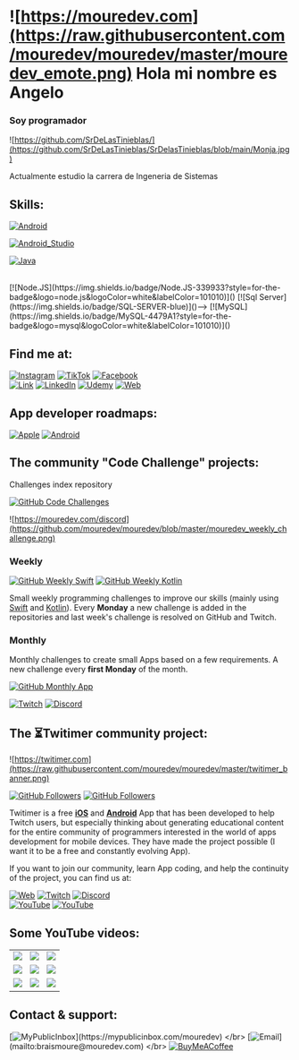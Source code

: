 # ![https://mouredev.com](https://raw.githubusercontent.com/mouredev/mouredev/master/mouredev_emote.png) Hola mi nombre es Angelo
### Soy programador 

![https://github.com/SrDeLasTinieblas/](https://github.com/SrDeLasTinieblas/SrDelasTinieblas/blob/main/Monja.jpg)

<!--[![YouTube Channel Subscribers](https://img.shields.io/youtube/channel/subscribers/UCxPD7bsocoAMq8Dj18kmGyQ?style=social)](https://youtube.com/mouredevapps?sub_confirmation=1)
[![Twitch Status](https://img.shields.io/twitch/status/mouredev?style=social)](https://twitch.com/mouredev)
[![Discord](https://img.shields.io/discord/729672926432985098?style=social&label=Discord&logo=discord)](https://mouredev.com/discord)
[![Twitter Follow](https://img.shields.io/twitter/follow/mouredev?style=social)](https://twitter.com/mouredev)
![GitHub Followers](https://img.shields.io/github/followers/mouredev?style=social)-->

Actualmente estudio la carrera de Ingeneria de Sistemas

<!--In 2014 I left my job at a multinational and create [**MoureDev**](https://mouredev.com), the reflection of my dream to grow as a professional within the software development industry.
Since then I have dedicated myself to specializing in mobile application development, collaborating with companies from different parts of the world, creating more than 60 Apps and founding my own startup.

In 2018 I return to my small hometown in Galicia (Spain), and I begin to create programming content and share my experience as a developer on platforms such as YouTube, Udemy and Twitch. I want to return all the knowledge that the community has shared with me for free.-->

## Skills:
[![Android](https://img.shields.io/badge/Android-3DDC84?style=for-the-badge&logo=android&logoColor=white&labelColor=101010)]()
<!--[![Kotlin](https://img.shields.io/badge/Kotlin-0095D5?style=for-the-badge&logo=kotlin&logoColor=white&labelColor=101010)]()-->
[![Android_Studio](https://img.shields.io/badge/Android_Studio-3DDC84?style=for-the-badge&logo=android-studio&logoColor=white&labelColor=101010)]()

[![Java](https://img.shields.io/badge/Java-007396?style=for-the-badge&logo=java&logoColor=white&labelColor=101010)]()
<!--[![JavaScript](https://img.shields.io/badge/JavaScript-F7DF1E?style=for-the-badge&logo=javascript&logoColor=white&labelColor=101010)]()-->
<!--[![AWS](https://img.shields.io/badge/AWS-232F3E?style=for-the-badge&logo=amazon-aws&logoColor=white&labelColor=101010)]()-->
<!--[![Google_Cloud](https://img.shields.io/badge/Google_Cloud-4285F4?style=for-the-badge&logo=googlecloud&logoColor=white&labelColor=101010)]()-->
</br>
<!--[![Firebase](https://img.shields.io/badge/Firebase-FFCA28?style=for-the-badge&logo=firebase&logoColor=white&labelColor=101010)]()-->
[![Node.JS](https://img.shields.io/badge/Node.JS-339933?style=for-the-badge&logo=node.js&logoColor=white&labelColor=101010)]()
[![Sql Server](https://img.shields.io/badge/SQL-SERVER-blue)]()-->
[![MySQL](https://img.shields.io/badge/MySQL-4479A1?style=for-the-badge&logo=mysql&logoColor=white&labelColor=101010)]()
</br>

## Find me at:

<!-- [![YouTube](https://img.shields.io/badge/YouTube-Mouredev_by_Brais_Moure-FF0000?style=for-the-badge&logo=youtube&logoColor=white&labelColor=101010)](https://youtube.com/mouredevapps)-->
<!--[![Twitch](https://img.shields.io/badge/Twitch-mouredev-9146FF?style=for-the-badge&logo=twitch&logoColor=white&labelColor=101010)](https://twitch.tv/mouredev)-->
<!-- [![Discord](https://img.shields.io/badge/Discord-mouredev-5865F2?style=for-the-badge&logo=discord&logoColor=white&labelColor=101010)](https://mouredev.com/discord)
</br>-->
<!-- [![Twitter](https://img.shields.io/badge/Twitter-@mouredev-1DA1F2?style=for-the-badge&logo=twitter&logoColor=white&labelColor=101010)](https://twitter.com/mouredev)-->
[![Instagram](https://img.shields.io/badge/Instagram-@mouredev-E4405F?style=for-the-badge&logo=instagram&logoColor=white&labelColor=101010)](https://instagram.com/mouredev)
[![TikTok](https://img.shields.io/badge/TikTok-@mouredev-69C9D0?style=for-the-badge&logo=tiktok&logoColor=white&labelColor=101010)](https://tiktok.com/@mouredev)
[![Facebook](https://img.shields.io/badge/Facebook-@mouredev-1877F2?style=for-the-badge&logo=facebook&logoColor=white&labelColor=101010)](https://facebook.com/mouredev)
</br>
[![Link](https://img.shields.io/badge/Link_Site-moure.dev-39E09B?style=for-the-badge&logo=Linktree&logoColor=white&labelColor=101010)](https://mouredev.com)
[![LinkedIn](https://img.shields.io/badge/LinkedIn-Brais_Moure-0077B5?style=for-the-badge&logo=linkedin&logoColor=white&labelColor=101010)](https://www.linkedin.com/in/braismoure)
[![Udemy](https://img.shields.io/badge/Udemy-Brais_Moure-EC5252?style=for-the-badge&logo=udemy&logoColor=white&labelColor=101010)](https://www.udemy.com/course/swift_ios/?referralCode=04756B8423CBE177B930)
[![Web](https://img.shields.io/badge/Web-MoureDev.com-14a1f0?style=for-the-badge&logo=dev.to&logoColor=white&labelColor=101010)](https://mouredev.com)

## App developer roadmaps:
[![Apple](https://img.shields.io/github/stars/mouredev/Apple-Developer-Roadmap?label=Apple%20Developer%20Roadmap&style=social)](https://github.com/mouredev/Apple-Developer-Roadmap)
[![Android](https://img.shields.io/github/stars/mouredev/Android-Developer-Roadmap?label=Android%20Developer%20Roadmap&style=social)](https://github.com/mouredev/Android-Developer-Roadmap)

## The community "Code Challenge" projects:

Challenges index repository

[![GitHub Code Challenges](https://img.shields.io/github/stars/mouredev/Code-Challenges?label=Public%20code/iOS%20challenge%20repository&style=social)](https://github.com/mouredev/Code-Challenges)

![https://mouredev.com/discord](https://github.com/mouredev/mouredev/blob/master/mouredev_weekly_challenge.png)

### Weekly

[![GitHub Weekly Swift](https://img.shields.io/github/stars/mouredev/Weekly-Challenge-2022-Swift?label=Public%20Swift/iOS%20challenge%20repository&style=social)](https://github.com/mouredev/Weekly-Challenge-2022-Swift)
[![GitHub Weekly Kotlin](https://img.shields.io/github/stars/mouredev/Weekly-Challenge-2022-Kotlin?label=Public%20Kotlin/Android%20challenge%20repository&style=social)](https://github.com/mouredev/Weekly-Challenge-2022-Kotlin)

Small weekly programming challenges to improve our skills (mainly using [Swift](https://github.com/apple/swift) and [Kotlin](https://github.com/JetBrains/kotlin)). Every **Monday** a new challenge is added in the repositories and last week's challenge is resolved on GitHub and Twitch.

### Monthly

Monthly challenges to create small Apps based on a few requirements. A new challenge every **first Monday** of the month.

[![GitHub Monthly App](https://img.shields.io/github/stars/mouredev/Monthly-App-Challenge-2022?label=Public%20App%20challenge%20repository&style=social)](https://github.com/mouredev/Monthly-App-Challenge-2022)

[![Twitch](https://img.shields.io/badge/Twitch-Challenge_live_coding-9146FF?style=for-the-badge&logo=twitch&logoColor=white&labelColor=101010)](https://twitch.tv/mouredev)
[![Discord](https://img.shields.io/badge/Discord-Challenge_chat_channel-5865F2?style=for-the-badge&logo=discord&logoColor=white&labelColor=101010)](https://mouredev.com/discord)

## The ⏳Twitimer community project:
![https://twitimer.com](https://raw.githubusercontent.com/mouredev/mouredev/master/twitimer_banner.png)

[![GitHub Followers](https://img.shields.io/github/stars/mouredev/Twitimer-iOS?label=Public%20iOS%20App%20repository&style=social)](https://github.com/mouredev/Twitimer-iOS)
[![GitHub Followers](https://img.shields.io/github/stars/mouredev/Twitimer-Android?label=Public%20Android%20App%20repository&style=social)](https://github.com/mouredev/Twitimer-Android)

Twitimer is a free **[iOS](https://apps.apple.com/us/app/twitimer-twitch-guide/id1564592351)** and **[Android](https://play.google.com/store/apps/details?id=com.mouredev.twitimer)** App that has been developed to help Twitch users, but especially thinking about generating educational content for the entire community of programmers interested in the world of apps development for mobile devices. They have made the project possible (I want it to be a free and constantly evolving App).

If you want to join our community, learn App coding, and help the continuity of the project, you can find us at:

[![Web](https://img.shields.io/badge/Twitimer.com-Official_site-3A1C66?style=for-the-badge&logoColor=white&labelColor=101010)](https://twitimer.com)
[![Twitch](https://img.shields.io/badge/Twitch-Live_coding-9146FF?style=for-the-badge&logo=twitch&logoColor=white&labelColor=101010)](https://twitch.tv/mouredev)
[![Discord](https://img.shields.io/badge/Discord-Feedback_and_bugs-5865F2?style=for-the-badge&logo=discord&logoColor=white&labelColor=101010)](https://mouredev.com/discord)
</br>
[![YouTube](https://img.shields.io/badge/YouTube-Tutorials-FF0000?style=for-the-badge&logo=youtube&logoColor=white&labelColor=101010)](https://youtube.com/mouredevapps)
[![YouTube](https://img.shields.io/badge/YouTube-Twitch_live_backups-FF0000?style=for-the-badge&logo=youtube&logoColor=white&labelColor=101010)](https://youtube.com/mouredevbackups)

## Some YouTube videos:

<table style="width:100%">
  <tr>
    <td>
	<a href="https://youtu.be/MyzZnIR5gC4">
  		<img src="http://i3.ytimg.com/vi/MyzZnIR5gC4/maxresdefault.jpg">
	</a>
	</td>
    <td>
	<a href="https://youtu.be/P6ko_I5GHbs">
  		<img src="http://i3.ytimg.com/vi/P6ko_I5GHbs/maxresdefault.jpg">
	</a>
	</td>
    <td>
	<a href="https://youtu.be/hGIzLGgf3Bo">
  		<img src="http://i3.ytimg.com/vi/hGIzLGgf3Bo/maxresdefault.jpg">
	</a>
	</td>
  </tr>
  <tr>
    <td>
	<a href="https://youtu.be/BQaxPwZWboA">
  		<img src="http://i3.ytimg.com/vi/BQaxPwZWboA/maxresdefault.jpg">
	</a>
	</td>
	<td>
	<a href="https://youtu.be/ebQphhLpJG0">
  		<img src="http://i3.ytimg.com/vi/ebQphhLpJG0/maxresdefault.jpg">
	</a>
	</td>
   <td>
	<a href="https://youtu.be/X5fjEEmXR2s">
  		<img src="http://i3.ytimg.com/vi/X5fjEEmXR2s/maxresdefault.jpg">
	</a>
	</td>
  </tr>
    <tr>
    <td>
	<a href="https://youtu.be/1IpkZhkPC_I">
  		<img src="http://i3.ytimg.com/vi/1IpkZhkPC_I/maxresdefault.jpg">
	</a>
	</td>
	<td>
	<a href="https://youtu.be/HH7U3tA0S8M">
  		<img src="http://i3.ytimg.com/vi/HH7U3tA0S8M/maxresdefault.jpg">
	</a>
	</td>
   <td>
	<a href="https://youtu.be/vhrus08jp6s">
  		<img src="http://i3.ytimg.com/vi/vhrus08jp6s/maxresdefault.jpg">
	</a>
	</td>
  </tr>
</table>
</table>


## Contact & support:

[![MyPublicInbox](https://img.shields.io/badge/MyPublicInbox-MESSAGE+COFFEE_(FAST_RESPONSE)_Thank_you!-orange?style=for-the-badge&logo=Microsoft+Outlook&logoColor=white&labelColor=101010)](https://mypublicinbox.com/mouredev)
</br>
[![Email](https://img.shields.io/badge/braismoure@mouredev.com-my_personal_email_(slow_response)-D14836?style=for-the-badge&logo=gmail&logoColor=white&labelColor=101010)](mailto:braismoure@mouredev.com)
</br>
[![BuyMeACoffee](https://img.shields.io/badge/Buy_Me_A_Coffee-support_my_work-FFDD00?style=for-the-badge&logo=buy-me-a-coffee&logoColor=white&labelColor=101010)](https://www.buymeacoffee.com/mouredev)
